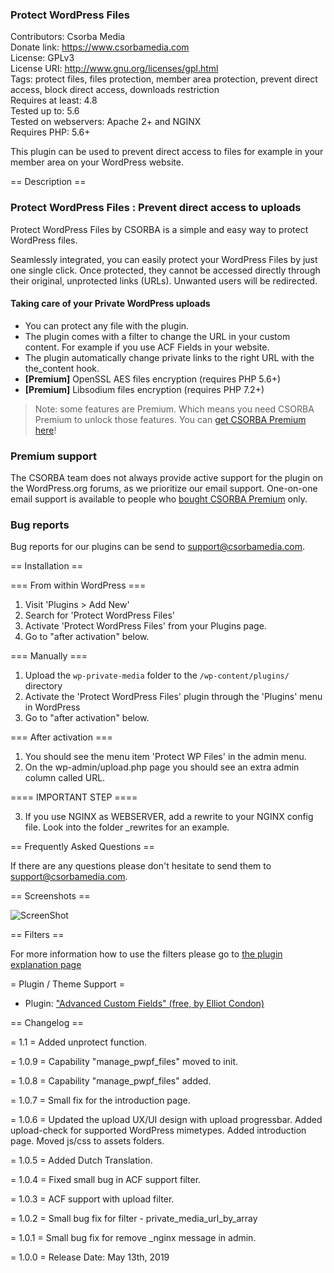 ### Protect WordPress Files

Contributors: Csorba Media<br>
Donate link: https://www.csorbamedia.com<br>
License: GPLv3<br>
License URI: http://www.gnu.org/licenses/gpl.html<br>
Tags: protect files, files protection, member area protection, prevent direct access, block direct access, downloads restriction<br>
Requires at least: 4.8<br>
Tested up to: 5.6<br>
Tested on webservers: Apache 2+ and NGINX<br>
Requires PHP: 5.6+<br>

This plugin can be used to prevent direct access to files for example in your member area on your WordPress website.

== Description ==

### Protect WordPress Files : Prevent direct access to uploads

Protect WordPress Files by CSORBA is a simple and easy way to protect WordPress files.

Seamlessly integrated, you can easily protect your WordPress Files by just one single click. Once protected, they cannot be accessed directly through their original, unprotected links (URLs). Unwanted users will be redirected.

#### Taking care of your Private WordPress uploads

* You can protect any file with the plugin.
* The plugin comes with a filter to change the URL in your custom content. For example if you use ACF Fields in your website.
* The plugin automatically change private links to the right URL with the the_content hook.
* **[Premium]** OpenSSL AES files encryption (requires PHP 5.6+)
* **[Premium]** Libsodium files encryption (requires PHP 7.2+)

> Note: some features are Premium. Which means you need CSORBA Premium to unlock those features. You can [get CSORBA Premium here](https://www.csorbamedia.com/wordpress-plugins/)!

### Premium support

The CSORBA team does not always provide active support for the plugin on the WordPress.org forums, as we prioritize our email support. One-on-one email support is available to people who [bought CSORBA Premium](https://www.csorbamedia.com/wordpress-plugins/) only.

### Bug reports

Bug reports for our plugins can be send to support@csorbamedia.com.

== Installation ==

=== From within WordPress ===

1. Visit 'Plugins > Add New'
2. Search for 'Protect WordPress Files'
3. Activate 'Protect WordPress Files' from your Plugins page.
4. Go to "after activation" below.

=== Manually ===

1. Upload the `wp-private-media` folder to the `/wp-content/plugins/` directory
2. Activate the 'Protect WordPress Files' plugin through the 'Plugins' menu in WordPress
3. Go to "after activation" below.

=== After activation ===

1. You should see the menu item 'Protect WP Files' in the admin menu.
2. On the wp-admin/upload.php page you should see an extra admin column called URL.

==== IMPORTANT STEP ====

3. If you use NGINX as WEBSERVER, add a rewrite to your NGINX config file. Look into the folder _rewrites for an example.

== Frequently Asked Questions ==

If there are any questions please don't hesitate to send them to support@csorbamedia.com.

== Screenshots ==

![ScreenShot](https://raw.github.com/csorbamedia/wp-private-media/master/assets/screenshots/screenshot1.png)

== Filters ==

For more information how to use the filters please go to [the plugin explanation page](https://www.csorbamedia.com/website-beveiliging/nieuwe-plugin-protect-wordpress-files/)

= Plugin / Theme Support =

* Plugin: ["Advanced Custom Fields" (free, by Elliot Condon)](https://wordpress.org/plugins/advanced-custom-fields/)

== Changelog ==

= 1.1 =
Added unprotect function.

= 1.0.9 =
Capability "manage_pwpf_files" moved to init.

= 1.0.8 =
Capability "manage_pwpf_files" added.

= 1.0.7 =
Small fix for the introduction page.

= 1.0.6 =
Updated the upload UX/UI design with upload progressbar.
Added upload-check for supported WordPress mimetypes.
Added introduction page.
Moved js/css to assets folders.

= 1.0.5 =
Added Dutch Translation.

= 1.0.4 =
Fixed small bug in ACF support filter.

= 1.0.3 =
ACF support with upload filter.

= 1.0.2 =
Small bug fix for filter - private_media_url_by_array

= 1.0.1 =
Small bug fix for remove _nginx message in admin.

= 1.0.0 =
Release Date: May 13th, 2019
